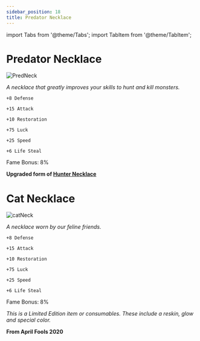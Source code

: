 ```yaml
---
sidebar_position: 18
title: Predator Necklace
---
```


import Tabs from '@theme/Tabs';
import TabItem from '@theme/TabItem';

<Tabs>
  <TabItem value="Predator Necklace" label="Predator Necklace" default>

# Predator Necklace

![PredNeck](https://vwiki.valorserver.com/api/item/picture/predator%20necklace)

<i>A necklace that greatly improves your skills to hunt and kill monsters.</i>

    +8 Defense
    
    +15 Attack
    
    +10 Restoration
    
    +75 Luck
    
    +25 Speed
    
    +6 Life Steal
    
Fame Bonus: 8%

**Upgraded form of [Hunter Necklace](https://wiki.valorserver.com/docs/items/rings/fabled/hunter_necklace/)**

  </TabItem>
  <TabItem value="Cat Neckace" label="Cat Necklace">

# Cat Necklace

![catNeck](https://vwiki.valorserver.com/api/item/picture/cat%20necklace)

<i>A necklace worn by our feline friends.</i>

    +8 Defense
    
    +15 Attack
    
    +10 Restoration
    
    +75 Luck
    
    +25 Speed
    
    +6 Life Steal
    
Fame Bonus: 8%

*This is a Limited Edition item or consumables. These include a reskin, glow and special color.*

**From April Fools 2020**

  </TabItem>
</Tabs>
